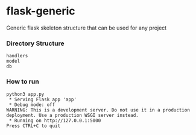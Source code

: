 # flask-generic
Generic flask skeleton structure that can be used for any project

### Directory Structure
```
handlers
model
db
```

### How to run
```commandline
python3 app.py 
 * Serving Flask app 'app'
 * Debug mode: off
WARNING: This is a development server. Do not use it in a production deployment. Use a production WSGI server instead.
 * Running on http://127.0.0.1:5000
Press CTRL+C to quit
```




